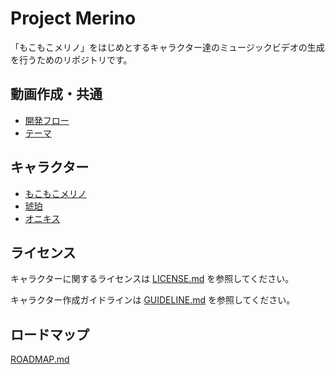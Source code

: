 # Project Merino

「もこもこメリノ」をはじめとするキャラクター達のミュージックビデオの生成を行うためのリポジトリです。

## 動画作成・共通

- [開発フロー](./characters/_general/開発フローv0.md)
- [テーマ](./characters/_general/テーマ.md)

## キャラクター

- [もこもこメリノ](./characters/merino/README.md)
- [琥珀](./characters/kohaku/README.md)
- [オニキス](./characters/onyx/ペルソナ.md)

## ライセンス

キャラクターに関するライセンスは [LICENSE.md](./characters/LICENSE.md) を参照してください。

キャラクター作成ガイドラインは [GUIDELINE.md](./GUIDELINE.md) を参照してください。

## ロードマップ

[ROADMAP.md](./ROADMAP.md)

